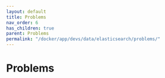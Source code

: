 ```yaml
---
layout: default
title: Problems
nav_order: 6
has_children: true
parent: Problems
permalink: "/docker/app/devs/data/elasticsearch/problems/"
---
```


# Problems
